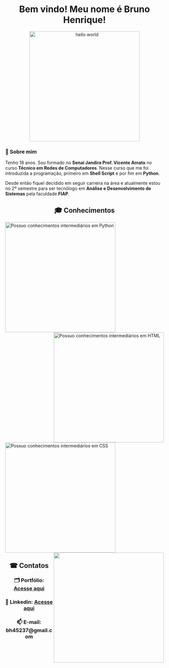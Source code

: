 <div align="center">
  <h1>Bem vindo! Meu nome é Bruno Henrique!</h1>
  <img alt="hello world" width="350" height"350" src="https://media2.giphy.com/media/Qo2dupDib32rkTY4hX/giphy.gif?cid=790b76116bfbcc7bbf86f566e5fbc74316bb2672b3c81491&rid=giphy.gif&ct=s">
</div>  
<h3>👤 Sobre mim</h3>
<p>Tenho 18 anos. Sou formado no <b>Senai Jandira Prof. Vicente Amato</b> no curso <b>Técnico em Redes de Computadores</b>.
Nesse curso que me foi introduzida a programação, primeiro em <b>Shell Script</b> e por fim em <b>Python</b>.</p>
<p>Desde então fiquei decidido em seguir carreira na área e atualmente estou no 2º semestre para ser tecnólogo em <b>Análise e Desenvolvimento de Sistemas</b> pela faculdade <b>FIAP</b>.</p>
<h2 align="center">🎓 Conhecimentos</h2>
<div>
  <img alt="Possuo conhecimentos intermediários em Python" width="350" height"350" src="https://media.discordapp.net/attachments/1012493604599631875/1012796067521253436/python.png">
  <img align="right" alt="Possuo conhecimentos intermediários em HTML" width="350" height"350" src="https://media.discordapp.net/attachments/1012493604599631875/1012797985907818546/HTML.png">
  <img alt="Possuo conhecimentos intermediários em CSS" width="350" height"350" src="https://media.discordapp.net/attachments/1012493604599631875/1012798510262911067/CSS.png">
  <img align="right" width="350" height"350" src="https://media.discordapp.net/attachments/1012493604599631875/1012802275187634246/javascript.png">
</div>
<h2 align="center">☎ Contatos</h2>
<div align="center">
  <h3>🗂 Portfólio: <a href="https://bhs1lva.github.io/Meu-Portfolio/">Acesse aqui</a></h3>
  <h3>📘 Linkedin: <a href="https://www.linkedin.com/in/bruno-henrique-902845203/">Acesse aqui</a></h3>
  <h3>📫 E-mail: bh45237@gmail.com</h3>
</div>
